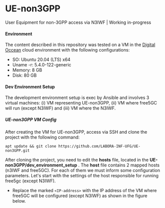 # UE-non3GPP
User Equipment for non-3GPP access via N3IWF | Working in-progress

#### Environment
The content described in this repository was tested on a VM in the [Digital Occean](https://www.digitalocean.com/) cloud environment with the following configurations:
* SO: Ubuntu 20.04 (LTS) x64
* Uname -r: 5.4.0-122-generic
* Memory: 8 GB
* Disk: 80 GB

#### Dev Environment Setup
The development environment setup is exec by Ansible and involves 3 virtual machines: (i) VM representing UE-non3GPP, (ii) VM where free5GC will run (except N3IWF) and (iii) VM where the N3IWF. 

##### UE-non3GPP VM Config
After creating the VM for UE-non3GPP, access via SSH and clone the project with the following command:
```
apt update && git clone https://github.com/LABORA-INF-UFG/UE-non3GPP.git 
```

After cloning the project, you need to edit the **hosts** file, located in the __UE-non3GPP/dev_environment_setup__ . The __host__ file contains 2 mapped hosts (n3IWF and free5GC). For each of them we must inform some configuration parameters. Let's start with the settings of the host responsible for running free5gc (except N3IWF). 
* Replace the marked ```<IP-address>``` with the IP address of the VM where free5GC will be configured (except N3IWF) as shown in the figure below.



